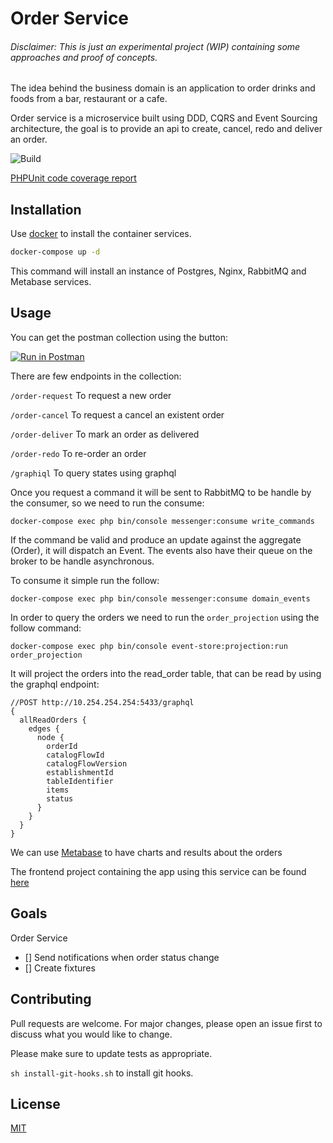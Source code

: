 # Order Service
###### _Disclaimer: This is just an experimental project (WIP) containing some approaches and proof of concepts._

The idea behind the business domain is an application to order drinks and foods from a bar, restaurant or a cafe.


 
Order service is a microservice built using DDD, CQRS and Event Sourcing architecture, the goal is to provide an api to create, cancel, redo and deliver an order.

![Build](https://github.com/luciano-jr/order-service/workflows/Build/badge.svg)

[PHPUnit code coverage report](https://order-service-test-coverage.lucianojr.now.sh/Order/Domain/)


## Installation

Use [docker](https://docs.docker.com/install) to install the container services.

```bash
docker-compose up -d
```

This command will install an instance of Postgres, Nginx, RabbitMQ and Metabase services.


## Usage

You can get the postman collection using the button:

[![Run in Postman](https://run.pstmn.io/button.svg)](https://app.getpostman.com/run-collection/63b68182803e7c638184#?env%5BOrder%20service%20%3A%3A%20Local%5D=W3sia2V5IjoiT1NFbmRwb2ludCIsInZhbHVlIjoiaHR0cDovLzEwLjI1NC4yNTQuMjU0IiwiZW5hYmxlZCI6dHJ1ZX0seyJrZXkiOiJPU1BvcnQiLCJ2YWx1ZSI6IjgwMjUiLCJlbmFibGVkIjp0cnVlfSx7ImtleSI6Ik9TR3JhcGhRTFBvcnQiLCJ2YWx1ZSI6IjU0MzMiLCJlbmFibGVkIjp0cnVlfV0=)

There are few endpoints in the collection: 

`/order-request` To request a new order

`/order-cancel` To request a cancel an existent order

`/order-deliver` To mark an order as delivered

`/order-redo` To re-order an order

`/graphiql` To query states using graphql

Once you request a command it will be sent to RabbitMQ to be handle by the consumer, so we need to run the consume:

`docker-compose exec php bin/console messenger:consume write_commands`

If the command be valid and produce an update against the aggregate (Order), it will dispatch an Event. The events also have their queue on the broker to be handle asynchronous.

To consume it simple run the follow:

`docker-compose exec php bin/console messenger:consume domain_events`

In order to query the orders we need to run the `order_projection` using the follow command: 

`docker-compose exec php bin/console event-store:projection:run order_projection`

It will project the orders into the read_order table, that can be read by using the graphql endpoint:

```
//POST http://10.254.254.254:5433/graphql
{
  allReadOrders {
    edges {
      node {
        orderId
        catalogFlowId
        catalogFlowVersion
        establishmentId
        tableIdentifier
        items
        status
      }
    }
  }
}
```

We can use [Metabase](https://www.metabase.com/) to have charts and results about the orders 

The frontend project containing the app using this service can be found [here](https://github.com/luciano-jr/order-app) 

## Goals

Order Service
- [] Send notifications when order status change
- [] Create fixtures

## Contributing
Pull requests are welcome. For major changes, please open an issue first to discuss what you would like to change.

Please make sure to update tests as appropriate.

`sh install-git-hooks.sh` to install git hooks.

## License
[MIT](https://choosealicense.com/licenses/mit/)
